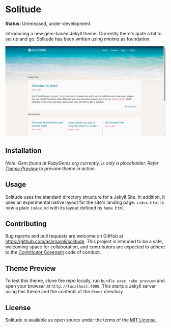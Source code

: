 # Solitude  

**Status:** Unreleased, under-development.

Introducing a new gem-based Jekyll theme. Currently there's quite a bit to set up and go.
Solitude has been written using *minima* as foundation. 

![Solitude preview](/xtras/screenshot.png)

## Installation

*Note: Gem found at RubyGems.org currently, is only a placeholder. Refer [Theme Preview](#theme-preview) to preview theme in action.*

## Usage

Solitude uses the standard directory structure for a Jekyll Site. In addition, it uses an experimental native layout for the site's landing page. `index.html` is now a plain `index.md` with its layout defined by `home.html`.

## Contributing

Bug reports and pull requests are welcome on GitHub at https://github.com/ashmaroli/solitude. This project is intended to be a safe, welcoming space for collaboration, and contributors are expected to adhere to the [Contributor Covenant](http://contributor-covenant.org) code of conduct.

## Theme Preview

To test this theme, clone the repo locally, run `bundle exec rake preview` and open your browser at `http://localhost:4000`. This starts a Jekyll server using this theme and the contents of the `demo/` directory.

## License

Solitude is available as open source under the terms of the [MIT License](http://opensource.org/licenses/MIT).
